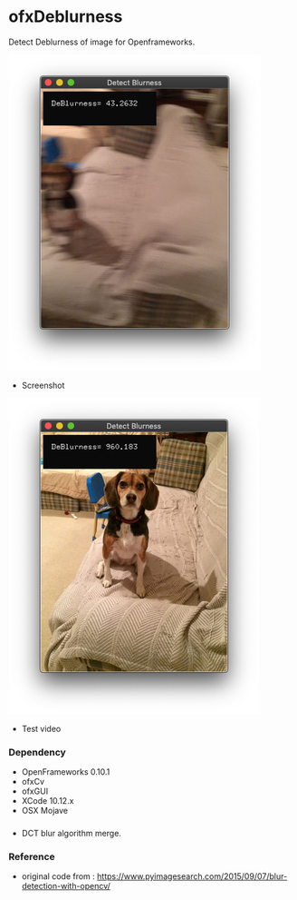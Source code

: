 # ofxDeblurness
Detect Deblurness of image for Openframeworks.

![example]( https://github.com/bemoregt/ofxDeblurness/blob/master/test1.png "Example Screenshot")
- Screenshot

![gif example]( https://github.com/bemoregt/ofxDeblurness/blob/master/test2.png "Example Screenshot")
- Test video 

### Dependency
- OpenFrameworks 0.10.1
- ofxCv
- ofxGUI
- XCode 10.12.x
- OSX Mojave

###
- DCT blur algorithm merge.

### Reference
- original code from : https://www.pyimagesearch.com/2015/09/07/blur-detection-with-opencv/
